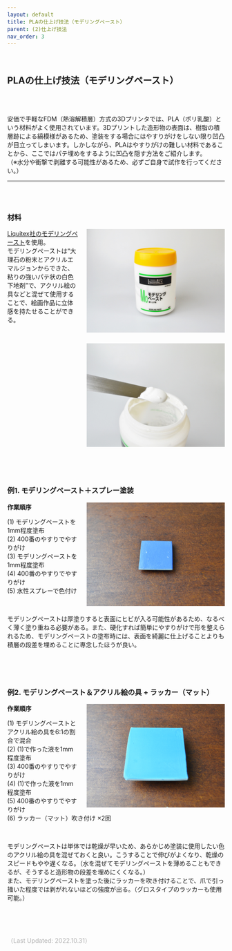 ```yaml
---
layout: default
title: PLAの仕上げ技法（モデリングペースト）
parent: (2)仕上げ技法
nav_order: 3
---
```


<br>

## PLAの仕上げ技法（モデリングペースト）
<br><br>

安価で手軽なFDM（熱溶解積層）方式の3Dプリンタでは、PLA（ポリ乳酸）という材料がよく使用されています。3Dプリントした造形物の表面は、樹脂の積層跡による縞模様があるため、塗装をする場合にはやすりがけをしない限り凹凸が目立ってしまいます。しかしながら、PLAはやすりがけの難しい材料であることから、ここではパテ埋めをするように凹凸を隠す方法をご紹介します。<br>
（※水分や衝撃で剥離する可能性があるため、必ずご自身で試作を行ってください。）

---

<br>
<br>

<h3><strong>材料</strong></h3>

<p><img src="assets/02/10-3/01.jpg" alt="hi" class="inline" width="320" align="right" style="margin:0px 0px 0px 20px"/>

<a href="https://www.jp.liquitex.com/products/professional/gessoes-mediums-varnishes/%e3%83%a2%e3%83%87%e3%83%aa%e3%83%b3%e3%82%b0%e3%83%9a%e3%83%bc%e3%82%b9%e3%83%88/">Liquitex社のモデリングペースト</a>を使用。<br>
モデリングペーストは“大理石の粉末とアクリルエマルジョンからできた、粘りの強いパテ状の白色下地剤”で、アクリル絵の具などと混ぜて使用することで、絵画作品に立体感を持たせることができる。
<br>

</p>
<br clear="all">

<p><img src="assets/02/10-3/02.jpg" alt="hi" class="inline" width="320" align="right" style="margin:0px 0px 0px 20px"/>
</p>
<br clear="all">

<br><br><br>

<h3><strong>例1. モデリングペースト＋スプレー塗装</strong></h3>

<p><img src="assets/02/10-3/03.jpg" alt="hi" class="inline" width="320" align="right" style="margin:0px 0px 0px 20px"/>

<strong>作業順序</strong>

(1) モデリングペーストを1mm程度塗布 <br>
(2) 400番のやすりでやすりがけ <br>
(3) モデリングペーストを1mm程度塗布 <br>
(4) 400番のやすりでやすりがけ <br>
(5) 水性スプレーで色付け<br>

</p>
<br clear="all">

モデリングペーストは厚塗りすると表面にヒビが入る可能性があるため、なるべく薄く塗り重ねる必要がある。また、硬化すれば簡単にやすりがけで形を整えられるため、モデリングペーストの塗布時には、表面を綺麗に仕上げることよりも積層の段差を埋めることに専念したほうが良い。

<br><br><br>

<h3><strong>例2. モデリングペースト＆アクリル絵の具 + ラッカー（マット）</strong></h3>

<p><img src="assets/02/10-3/04.jpg" alt="hi" class="inline" width="320" align="right" style="margin:0px 0px 0px 20px"/>

<strong>作業順序</strong>

(1) モデリングペーストとアクリル絵の具を6:1の割合で混合<br>
(2) (1)で作った液を1mm程度塗布<br>
(3) 400番のやすりでやすりがけ<br>
(4) (1)で作った液を1mm程度塗布<br>
(5) 400番のやすりでやすりがけ<br>
(6) ラッカー（マット）吹き付け ×2回<br>

</p>
<br clear="all">

モデリングペーストは単体では乾燥が早いため、あらかじめ塗装に使用したい色のアクリル絵の具を混ぜておくと良い。こうすることで伸びがよくなり、乾燥のスピードもやや遅くなる。（水を混ぜてモデリングペーストを薄めることもできるが、そうすると造形物の段差を埋めにくくなる。）<br>
また、モデリングペーストを塗った後にラッカーを吹き付けることで、爪で引っ掻いた程度では剥がれないほどの強度が出る。（グロスタイプのラッカーも使用可能。）

<br><br><br>

<span style="color: #B2B2B2">
（Last Updated: 2022.10.31）
</span>
